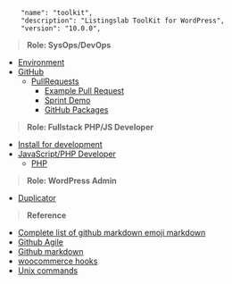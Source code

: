 ```
	"name": "toolkit",
	"description": "Listingslab ToolKit for WordPress",
	"version": "10.0.0",
```

> **Role: SysOps/DevOps**

- [Environment](./md/001_Environment.md) 
- [GitHub](./003_GitHub.md)
	- [PullRequests](./md/006_Pull_Requests.md)
		- [Example Pull Request](./md/005_Pull_Request.md) 
		- [Sprint Demo](./md/008_Sprint_Demo.md) 
		- [GitHub Packages](./md/013_NPM.md) 

> **Role: Fullstack PHP/JS Developer**
- [Install for development](./md/011_Install.md) 
- [JavaScript/PHP Developer](./md/009_JS_Dev.md)
	- [PHP](./md/004_PHP.md)

> **Role: WordPress Admin**
- [Duplicator ](./md/002_Duplicator.md) 

> **Reference**

- [Complete list of github markdown emoji markdown](https://gist.github.com/rxaviers/7360908)
- [Github Agile](https://github.com/features/project-management/)
- [Github markdown](https://wordpress.com/support/markdown-quick-reference)
- [woocommerce hooks](https://woocommerce.github.io/code-reference/hooks/hooks.html)
- [Unix commands](./md/012_Unix.md)